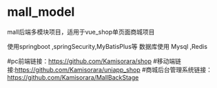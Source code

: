 # mall_model
mall后端多模块项目，适用于vue_shop单页面商城项目

使用springboot ,springSecurity,MyBatisPlus等
数据库使用 Mysql ,Redis

#pc前端链接：https://github.com/Kamisorara/shop
#移动端链接:https://github.com/Kamisorara/uniapp_shop
#商城后台管理系统链接：https://github.com/Kamisorara/MallBackStage
